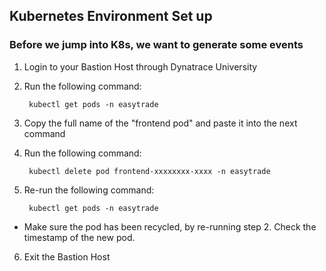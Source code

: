 ## Kubernetes Environment Set up 

### Before we jump into K8s, we want to generate some events

1. Login to your Bastion Host through Dynatrace University
2. Run the following command:

    
        kubectl get pods -n easytrade
        

3. Copy the full name of the "frontend pod" and paste it into the next command
4. Run the following command: 


        kubectl delete pod frontend-xxxxxxxx-xxxx -n easytrade


5. Re-run the following command: 


        kubectl get pods -n easytrade

    
* Make sure the pod has been recycled, by re-running step 2. Check the timestamp of the new pod. 

6. Exit the Bastion Host 
